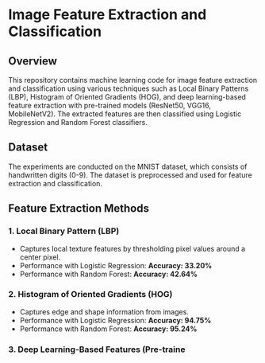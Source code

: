 # Image Feature Extraction and Classification

## Overview
This repository contains machine learning code for image feature extraction and classification using various techniques such as Local Binary Patterns (LBP), Histogram of Oriented Gradients (HOG), and deep learning-based feature extraction with pre-trained models (ResNet50, VGG16, MobileNetV2). The extracted features are then classified using Logistic Regression and Random Forest classifiers.

## Dataset
The experiments are conducted on the MNIST dataset, which consists of handwritten digits (0-9). The dataset is preprocessed and used for feature extraction and classification.

## Feature Extraction Methods
### 1. **Local Binary Pattern (LBP)**
   - Captures local texture features by thresholding pixel values around a center pixel.
   - Performance with Logistic Regression: **Accuracy: 33.20%**
   - Performance with Random Forest: **Accuracy: 42.64%**

### 2. **Histogram of Oriented Gradients (HOG)**
   - Captures edge and shape information from images.
   - Performance with Logistic Regression: **Accuracy: 94.75%**
   - Performance with Random Forest: **Accuracy: 95.24%**

### 3. **Deep Learning-Based Features** (Pre-traine
